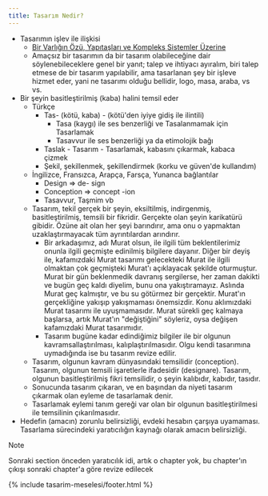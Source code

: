 ```yaml
---
title: Tasarım Nedir?
---
```


- Tasarımın işlev ile ilişkisi
  - [Bir Varlığın Özü, Yapıtaşları ve Kompleks Sistemler Üzerine](../../eskizler/bir-varligin-ozu-yapitaslari-ve-kompleks-sistemler-uzerine.md)
  - Amaçsız bir tasarımın da bir tasarım olabileceğine dair söylenebileceklere
    genel bir yanıt; talep ve ihtiyacı ayıralım, biri talep etmese de bir
    tasarım yapılabilir, ama tasarlanan şey bir işleve hizmet eder, yani ne
    tasarımı olduğu bellidir, logo, masa, araba, vs vs.
- Bir şeyin basitleştirilmiş (kaba) halini temsil eder
  - Türkçe
    - Tas- (kötü, kaba) - (kötü'den iyiye gidiş ile ilintili)
      - Tasa (kaygı) ile ses benzerliği ve Tasalanmamak için Tasarlamak
      - Tasavvur ile ses benzerliği ya da etimolojik bağı
    - Taslak - Tasarım - Tasarlamak, kabasını çıkarmak, kabaca çizmek
    - Şekil, şekillenmek, şekillendirmek (korku ve güven'de kullandım)
  - İngilizce, Fransızca, Arapça, Farsça, Yunanca bağlantılar
    - Design => de- sign
    - Conception => concept -ion
    - Tasavvur, Taşmim vb
  - Tasarım, tekil gerçek bir şeyin, eksiltilmiş, indirgenmiş,
    basitleştirilmiş, temsili bir fikridir. Gerçekte olan şeyin karikatürü
    gibidir. Özüne ait olan her şeyi barındırır, ama onu o yapmaktan
    uzaklaştırmayacak tüm ayrıntılardan arındırır.
    - Bir arkadaşımız, adı Murat olsun, ile ilgili tüm beklentilerimiz onunla
      ilgili geçmişte edinilmiş bilgilere dayanır. Diğer bir deyiş ile,
      kafamızdaki Murat tasarımı gelecekteki Murat ile ilgili olmaktan çok
      geçmişteki Murat'ı açıklayacak şekilde oturmuştur. Murat bir gün
      beklenmedik davranış sergilerse, her zaman dakikti ve bugün geç kaldı
      diyelim, bunu ona yakıştıramayız. Aslında Murat geç kalmıştır, ve bu su
      götürmez bir gerçektir. Murat'ın gerçekliğine yakışıp yakışmaması
      önemsizdir. Konu aklımızdaki Murat tasarımı ile uyuşmamasıdır. Murat
      sürekli geç kalmaya başlarsa, artık Murat'ın "değiştiğini" söyleriz,
      oysa değişen kafamızdaki Murat tasarımıdır.
    - Tasarım bugüne kadar edindiğimiz bilgiler ile bir olgunun
      kavramsallaştırılması, kalıplaştırılmasıdır. Olgu kendi tasarımına
      uymadığında ise bu tasarım revize edilir.
  - Tasarım, olgunun kavram dünyasındaki temsilidir (conception). Tasarım,
    olgunun temsili işaretlerle ifadesidir (designare). Tasarım, olgunun
    basitleştirilmiş fikri temsilidir, o şeyin kalıbıdır, kabıdır, tasıdır.
  - Sonucunda tasarım çıkaran, ve en başından da niyeti tasarım çıkarmak olan
    eyleme de tasarlamak denir.
  - Tasarlamak eylemi tanım gereği var olan bir olgunun basitleştirilmesi ile
    temsilinin çıkarılmasıdır.
- Hedefin (amacın) zorunlu belirsizliği, evdeki hesabın çarşıya uyamaması.
  Tasarlama sürecindeki yaratıcılığın kaynağı olarak amacın belirsizliği.

> [!NOTE]
>
> Sonraki section önceden yaratıcılık idi, artık o chapter yok, bu chapter'ın
> çıkışı sonraki chapter'a göre revize edilecek

{% include tasarim-meselesi/footer.html %}

